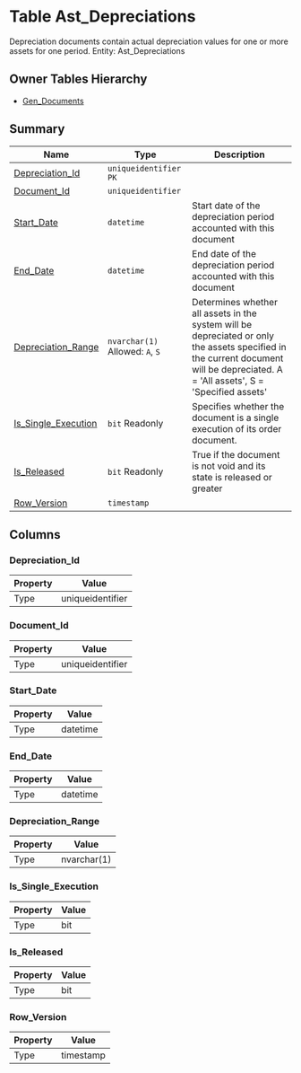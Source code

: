 # Table Ast_Depreciations

Depreciation documents contain actual depreciation values for one or more assets for one period. Entity: Ast_Depreciations

## Owner Tables Hierarchy

* [Gen_Documents](Gen_Documents.md)

## Summary

| Name | Type | Description |
| - | - | --- |
|[Depreciation_Id](#depreciation_id)|`uniqueidentifier` `PK`||
|[Document_Id](#document_id)|`uniqueidentifier` ||
|[Start_Date](#start_date)|`datetime` |Start date of the depreciation period accounted with this document|
|[End_Date](#end_date)|`datetime` |End date of the depreciation period accounted with this document|
|[Depreciation_Range](#depreciation_range)|`nvarchar(1)` Allowed: `A`, `S`|Determines whether all assets in the system will be depreciated or only the assets specified in the current document will be depreciated. A = 'All assets', S = 'Specified assets'|
|[Is_Single_Execution](#is_single_execution)|`bit` Readonly|Specifies whether the document is a single execution of its order document.|
|[Is_Released](#is_released)|`bit` Readonly|True if the document is not void and its state is released or greater|
|[Row_Version](#row_version)|`timestamp` ||

## Columns

### Depreciation_Id

| Property | Value |
| - | - |
|Type|uniqueidentifier|

### Document_Id

| Property | Value |
| - | - |
|Type|uniqueidentifier|

### Start_Date

| Property | Value |
| - | - |
|Type|datetime|

### End_Date

| Property | Value |
| - | - |
|Type|datetime|

### Depreciation_Range

| Property | Value |
| - | - |
|Type|nvarchar(1)|

### Is_Single_Execution

| Property | Value |
| - | - |
|Type|bit|

### Is_Released

| Property | Value |
| - | - |
|Type|bit|

### Row_Version

| Property | Value |
| - | - |
|Type|timestamp|


